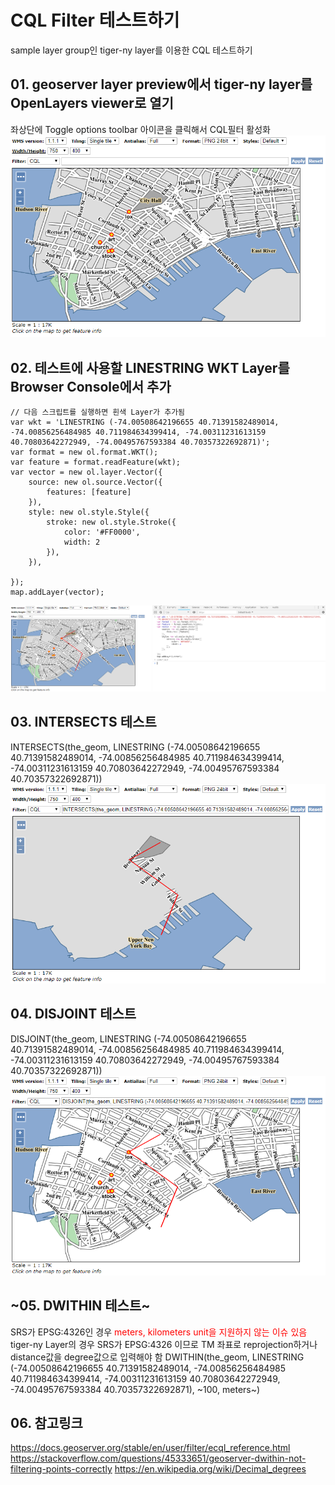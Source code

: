 # CQL Filter 테스트하기
sample layer group인 tiger-ny layer를 이용한 CQL 테스트하기

## 01. geoserver layer preview에서 tiger-ny layer를 OpenLayers viewer로 열기
좌상단에 Toggle options toolbar 아이콘을 클릭해서 CQL필터 활성화  
<img src='screenshots/openlayers_cql_filter/01.PNG' />

## 02. 테스트에 사용할 LINESTRING WKT Layer를 Browser Console에서 추가
```
// 다음 스크립트를 실행하면 흰색 Layer가 추가됨
var wkt = 'LINESTRING (-74.00508642196655 40.71391582489014, -74.00856256484985 40.711984634399414, -74.00311231613159 40.70803642272949, -74.00495767593384 40.70357322692871)';
var format = new ol.format.WKT();
var feature = format.readFeature(wkt);
var vector = new ol.layer.Vector({
    source: new ol.source.Vector({
        features: [feature]
    }),
    style: new ol.style.Style({
        stroke: new ol.style.Stroke({
            color: '#FF0000',
            width: 2
        }),
    }),

});
map.addLayer(vector);
```  
<img src='screenshots/openlayers_cql_filter/02.PNG' />

## 03. INTERSECTS 테스트
INTERSECTS(the_geom, LINESTRING (-74.00508642196655 40.71391582489014, -74.00856256484985 40.711984634399414, -74.00311231613159 40.70803642272949, -74.00495767593384 40.70357322692871))  
<img src='screenshots/openlayers_cql_filter/03.PNG' />

## 04. DISJOINT 테스트
DISJOINT(the_geom, LINESTRING (-74.00508642196655 40.71391582489014, -74.00856256484985 40.711984634399414, -74.00311231613159 40.70803642272949, -74.00495767593384 40.70357322692871))  
<img src='screenshots/openlayers_cql_filter/04.PNG' />

## ~05. DWITHIN 테스트~
SRS가 EPSG:4326인 경우 <span style="color:red">meters, kilometers unit을 지원하지 않는 이슈 있음</span>  
tiger-ny Layer의 경우 SRS가 EPSG:4326 이므로 TM 좌표로 reprojection하거나 distance값을 degree값으로 입력해야 함
DWITHIN(the_geom, LINESTRING (-74.00508642196655 40.71391582489014, -74.00856256484985 40.711984634399414, -74.00311231613159 40.70803642272949, -74.00495767593384 40.70357322692871), ~100, meters~)

## 06. 참고링크
https://docs.geoserver.org/stable/en/user/filter/ecql_reference.html
https://stackoverflow.com/questions/45333651/geoserver-dwithin-not-filtering-points-correctly
https://en.wikipedia.org/wiki/Decimal_degrees


